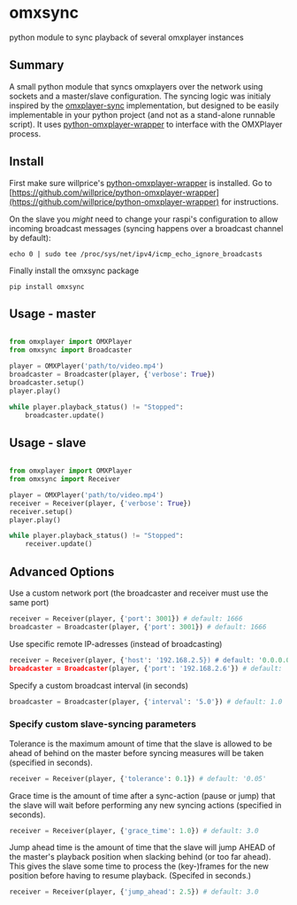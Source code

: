 # omxsync
python module to sync playback of several omxplayer instances


## Summary

A small python module that syncs omxplayers over the network using sockets and a master/slave configuration. The syncing logic was initialy inspired by the [omxplayer-sync](https://github.com/turingmachine/omxplayer-sync) implementation, but designed to be easily implementable in your python project (and not as a stand-alone runnable script). It uses [python-omxplayer-wrapper](https://github.com/willprice/python-omxplayer-wrapper) to interface with the OMXPlayer process.


## Install

First make sure willprice's [python-omxplayer-wrapper](https://github.com/willprice/python-omxplayer-wrapper) is installed. Go to [https://github.com/willprice/python-omxplayer-wrapper](https://github.com/willprice/python-omxplayer-wrapper) for instructions.

On the slave you _might_ need to change your raspi's configuration to allow incoming broadcast messages (syncing happens over a broadcast channel by default):
```shell
echo 0 | sudo tee /proc/sys/net/ipv4/icmp_echo_ignore_broadcasts
```

Finally install the omxsync package
```shell
pip install omxsync
```

## Usage - master

```python

from omxplayer import OMXPlayer
from omxsync import Broadcaster

player = OMXPlayer('path/to/video.mp4')
broadcaster = Broadcaster(player, {'verbose': True})
broadcaster.setup()
player.play()

while player.playback_status() != "Stopped":
	broadcaster.update()
```

## Usage - slave

```python

from omxplayer import OMXPlayer
from omxsync import Receiver

player = OMXPlayer('path/to/video.mp4')
receiver = Receiver(player, {'verbose': True})
receiver.setup()
player.play()

while player.playback_status() != "Stopped":
	receiver.update()
```

## Advanced Options

Use a custom network port (the broadcaster and receiver must use the same port)

```python
receiver = Receiver(player, {'port': 3001}) # default: 1666
broadcaster = Broadcaster(player, {'port': 3001}) # default: 1666
```

Use specific remote IP-adresses (instead of broadcasting)

```python
receiver = Receiver(player, {'host': '192.168.2.5}) # default: '0.0.0.0'
broadcaster = Broadcaster(player, {'port': '192.168.2.6'}) # default: '255.255.255.255'
```

Specify a custom broadcast interval (in seconds)

```python
broadcaster = Broadcaster(player, {'interval': '5.0'}) # default: 1.0
```

### Specify custom slave-syncing parameters

Tolerance is the maximum amount of time that the slave is allowed to be ahead of behind on the master before syncing measures will be taken (specified in seconds).

```python
receiver = Receiver(player, {'tolerance': 0.1}) # default: '0.05'
```

Grace time is the amount of time after a sync-action (pause or jump) that the slave will wait before performing any new syncing actions (specified in seconds).

```python
receiver = Receiver(player, {'grace_time': 1.0}) # default: 3.0
```

Jump ahead time is the amount of time that the slave will jump AHEAD of the master's playback position when slacking behind (or too far ahead). This gives the slave some time to process the (key-)frames for the new position before having to resume playback. (Specifed in seconds.)

```python
receiver = Receiver(player, {'jump_ahead': 2.5}) # default: 3.0
```





